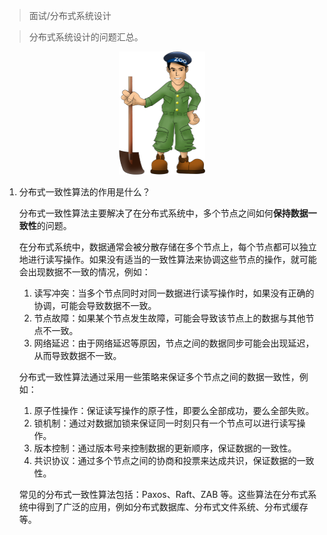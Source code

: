 > 面试/分布式系统设计

> 分布式系统设计的问题汇总。

<div align=center><img src="../../assert/zookeeper.png" style="zoom:25%;" /></div>

1. 分布式一致性算法的作用是什么？

    分布式一致性算法主要解决了在分布式系统中，多个节点之间如何**保持数据一致性**的问题。

    在分布式系统中，数据通常会被分散存储在多个节点上，每个节点都可以独立地进行读写操作。如果没有适当的一致性算法来协调这些节点的操作，就可能会出现数据不一致的情况，例如：

    1. 读写冲突：当多个节点同时对同一数据进行读写操作时，如果没有正确的协调，可能会导致数据不一致。
    2. 节点故障：如果某个节点发生故障，可能会导致该节点上的数据与其他节点不一致。
    3. 网络延迟：由于网络延迟等原因，节点之间的数据同步可能会出现延迟，从而导致数据不一致。

    分布式一致性算法通过采用一些策略来保证多个节点之间的数据一致性，例如：

    1. 原子性操作：保证读写操作的原子性，即要么全部成功，要么全部失败。
    2. 锁机制：通过对数据加锁来保证同一时刻只有一个节点可以进行读写操作。
    3. 版本控制：通过版本号来控制数据的更新顺序，保证数据的一致性。
    4. 共识协议：通过多个节点之间的协商和投票来达成共识，保证数据的一致性。

    常见的分布式一致性算法包括：Paxos、Raft、ZAB 等。这些算法在分布式系统中得到了广泛的应用，例如分布式数据库、分布式文件系统、分布式缓存等。